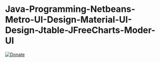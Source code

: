 # Java-Programming-Netbeans-Metro-UI-Design-Material-UI-Design-Jtable-JFreeCharts-Moder-UI

[![Donate](https://www.paypalobjects.com/en_US/i/btn/btn_donateCC_LG.gif)](https://www.paypal.com/cgi-bin/webscr?cmd=_s-xclick&hosted_button_id=EJEUD5VJUJ3RQ)
